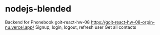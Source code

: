 # nodejs-blended

Backend for Phonebook goit-react-hw-08 https://goit-react-hw-08-orpin-nu.vercel.app/
Signup, login, logout, refresh user
Get all contacts

